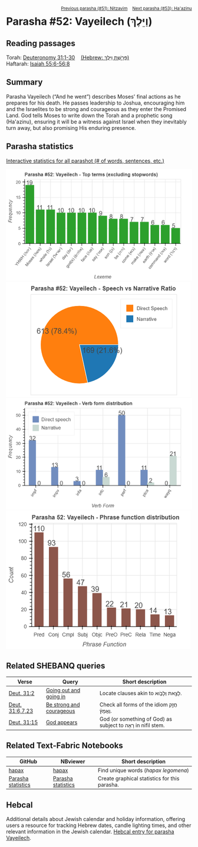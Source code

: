 <span style="float: right;"><sup> <a href="../51%20-%20Nitzavim">Previous parasha (#51): Nitzavim</a> &nbsp;&nbsp; <a href="../53%20-%20Ha'azinu">Next parasha (#53): Ha'azinu</a></sup></span>

# Parasha #52: Vayeilech (וַיֵּלֶךְ)

## Reading passages

Torah: <a href="https://www.stepbible.org/?q=version=NASB2020|reference=Deut.31-30&options=HNVUG" target="_blank">Deuteronomy 31:1-30</a> &nbsp;&nbsp; <a href="https://tikkun.io/#/p/vayeilech" target="_blank">(Hebrew: פָּרָשַׁת וַיֵּלֶךְ)</a><br>
Haftarah: 
<a href="https://www.stepbible.org/?q=version=NASB2020|reference=Is.55:6-56:8&options=HNVUG" target="_blank">Isaiah 55:6-56:8</a>

## Summary

Parasha Vayeilech (“And he went”) describes Moses' final actions as he prepares for his death. He passes leadership to Joshua, encouraging him and the Israelites to be strong and courageous as they enter the Promised Land. God tells Moses to write down the Torah and a prophetic song (Ha'azinu), ensuring it will be a witness against Israel when they inevitably turn away, but also promising His enduring presence.

## Parasha statistics

<a href="../../General/metrics_distribution.html" target="_blank">Interactive statistics for all parashot (# of words, sentences, etc.)</a>

<img src="top_terms.png">
<img src="speech_narrative_ratio.png">
<img src="verbform_distribution.png">
<img src="phrase_function_distribution.png">

## Related SHEBANQ queries


Verse | Query | Short description
--- | --- | --- 
<a href="https://www.stepbible.org/?q=version=NASB2020\|reference=Deut.31:2&options=HNVUG" target="_blank">Deut. 31:2</a> | <a href="https://shebanq.ancient-data.org/hebrew/text?iid=7119&version=2021&page=1&mr=r&qw=q" target="_blank">Going out and going in</a> | Locate clauses akin to לָצֵ֣את וְלָבֹ֑וא.
<a href="https://www.stepbible.org/?q=version=NASB2020\|reference=Deut.31:6;7;23&options=HNVUG" target="_blank">Deut. 31:6,7,23</a> | <a href="https://shebanq.ancient-data.org/hebrew/text?iid=7120&version=2021&page=1&mr=r&qw=q" target="_blank">Be strong and courageous</a> | Check all forms of the idiom חֲזַ֣ק וֶאֱמָץ֒.
<a href="https://www.stepbible.org/?q=version=NASB2020\|reference=Deut.31:15&options=HNVUG" target="_blank">Deut. 31:15</a> | <a href="https://shebanq.ancient-data.org/hebrew/text?iid=6876&version=2021&page=1&mr=r&qw=q" target="_blank">God appears</a> | God (or something of God) as subject to רָאָה in nifil stem.

## Related Text-Fabric Notebooks

GitHub | NBviewer | Short description
---|---|---
<a href="https://github.com/tonyjurg/Parashot/tree/main/WeeklyParasha/52%20-%20Vayeilech/hapax.ipynb" target="_blank">hapax</a> | <a href="https://nbviewer.org/github/tonyjurg/Parashot/blob/main/WeeklyParasha/52%20-%20Vayeilech/hapax.ipynb" target="_blank">hapax</a> | Find unique words (*hapax legomena*)
<a href="https://github.com/tonyjurg/Parashot/tree/main/WeeklyParasha/52%20-%20Vayeilech/parasha_analysis.ipynb" target="_blank">Parasha statistics</a> | <a href="https://nbviewer.org/github/tonyjurg/Parashot/blob/main/WeeklyParasha/52%20-%20Vayeilech/parasha_analysis.ipynb" target="_blank">Parasha statistics</a>| Create graphical statistics for this parasha.

## Hebcal

Additional details about Jewish calendar and holiday information, offering users a resource for tracking Hebrew dates, candle lighting times, and other relevant information in the Jewish calendar. <a href="https://www.hebcal.com/sedrot/vayeilech" target="_blank">Hebcal entry for parasha Vayeilech</a>.
